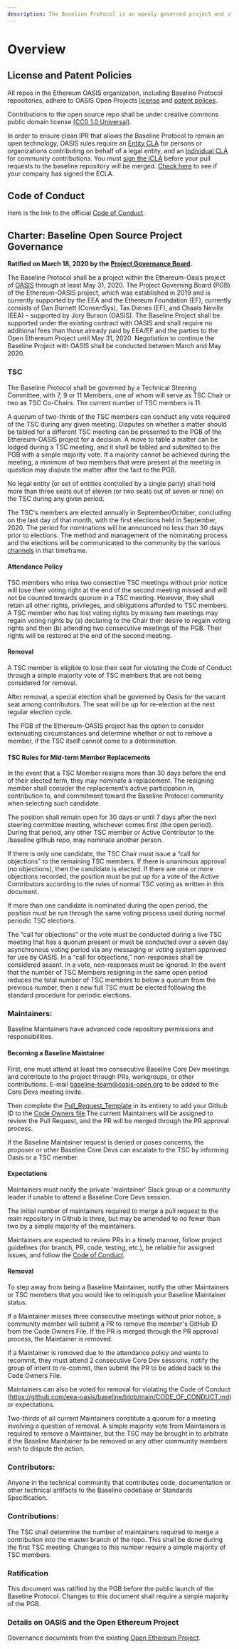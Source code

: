 ```yaml
---
description: The Baseline Protocol is an openly governed project and standards body.
---
```


# Overview

## License and Patent Policies <a href="#license-and-patent-policies" id="license-and-patent-policies"></a>

All repos in the Ethereum OASIS organization, including Baseline Protocol repositories, adhere to OASIS Open Projects [license](https://github.com/oasis-open-projects/documentation/blob/master/policy/licenses.md) and [patent polices](https://github.com/oasis-open-projects/documentation/blob/master/policy/call-for-patent-disclosure.md).

Contributions to the open source repo shall be under creative commons public domain license [(CC0 1.0 Universal)](https://creativecommons.org/publicdomain/zero/1.0/).

In order to ensure clean IPR that allows the Baseline Protocol to remain an open technology, OASIS rules require an [Entity CLA](https://www.oasis-open.org/resources/projects/cla/projects-entity-cla) for persons or organizations contributing on behalf of a legal entity, and an [Individual CLA](http://cla-assistant.io/ethereum-oasis/baseline) for community contributions. You must [sign the ICLA](http://cla-assistant.io/ethereum-oasis/baseline) before your pull requests to the baseline repository will be merged. [Check here](https://www.oasis-open.org/resources/projects/cla/projects-view-entity-cla) to see if your company has signed the ECLA.

## Code of Conduct <a href="#code-of-conduct" id="code-of-conduct"></a>

​Here is the link to the official [Code of Conduct](https://github.com/ethereum-oasis/baseline/blob/master/CODE\_OF\_CONDUCT.md).

## **Charter: Baseline Open Source Project Governance** <a href="#charter-baseline-open-source-project-governance" id="charter-baseline-open-source-project-governance"></a>

**Ratified on March 18, 2020 by the** [**Project Governance Board**](https://eea-oasis.github.io/managed-open-project/)**.**

The Baseline Protocol shall be a project within the Ethereum-Oasis project of [OASIS](https://www.oasis-open.org) through at least May 31, 2020. The Project Governing Board (PGB) of the Ethereum-OASIS project, which was established in 2019 and is currently supported by the EEA and the Ethereum Foundation (EF), currently consists of Dan Burnett (ConsenSys), Tas Dienes (EF), and Chaals Neville (EEA) – supported by Jory Burson (OASIS). The Baseline Project shall be supported under the existing contract with OASIS and shall require no additional fees than those already paid by EEA/EF and the parties to the Open Ethereum Project until May 31, 2020. Negotiation to continue the Baseline Project with OASIS shall be conducted between March and May 2020.

### TSC <a href="#tsc" id="tsc"></a>

The Baseline Protocol shall be governed by a Technical Steering Committee, with 7, 9 or 11 Members, one of whom will serve as TSC Chair or two as TSC Co-Chairs. The current number of TSC members is 11.

A quorum of two-thirds of the TSC members can conduct any vote required of the TSC during any given meeting. Disputes on whether a matter should be tabled for a different TSC meeting can be presented to the PGB of the Ethereum-OASIS project for a decision. A move to table a matter can be lodged during a TSC meeting, and it shall be tabled and submitted to the PGB with a simple majority vote. If a majority cannot be achieved during the meeting, a minimum of two members that were present at the meeting in question may dispute the matter after the fact to the PGB.

No legal entity (or set of entities controlled by a single party) shall hold more than three seats out of eleven (or two seats out of seven or nine) on the TSC during any given period.

The TSC's members are elected annually in September/October, concluding on the last day of that month, with the first elections held in September, 2020. The period for nominations will be announced no less than 30 days prior to elections. The method and management of the nominating process and the elections will be communicated to the community by the various [channels](../../community/open-source-community.md#communications-connecting-with-each-other-directly) in that timeframe.

#### Attendance Policy

TSC members who miss two consective TSC meetings without prior notice will lose their voting right at the end of the second meeting missed and will not be counted towards quorum in a TSC meeting. However, they shall retain all other rights, privileges, and obligations afforded to TSC members. A TSC member who has lost voting rights by missing two meetings may regain voting rights by (a) declaring to the Chair their desire to regain voting rights and then (b) attending two consecutive meetings of the PGB. Their rights will be restored at the end of the second meeting.

#### Removal

A TSC member is eligible to lose their seat for violating the Code of Conduct through a simple majority vote of TSC members that are not being considered for removal.


After removal, a special election shall be governed by Oasis for the vacant seat among contributors. The seat will be up for re-election at the next regular election cycle.

The PGB of the Ethereum-OASIS project has the option to consider extenuating circumstances and determine whether or not to remove a member, if the TSC itself cannot come to a determination.

#### TSC Rules for Mid-term Member Replacements <a href="#replacements" id="replacements"></a>

In the event that a TSC Member resigns more than 30 days before the end of their elected term, they may nominate a replacement. The resigning member shall consider the replacement’s active participation in, contribution to, and commitment toward the Baseline Protocol community when selecting such candidate.

The position shall remain open for 30 days or until 7 days after the next steering committee meeting, whichever comes first (the open period). During that period, any other TSC member or Active Contributor to the /baseline github repo, may nominate another person.

If there is only one candidate, the TSC Chair must issue a “call for objections” to the remaining TSC members. If there is unanimous approval (no objections), then the candidate is elected. If there are one or more objections recorded, the position must be put up for a vote of the Active Contributors according to the rules of normal TSC voting as written in this document.

If more than one candidate is nominated during the open period, the position must be run through the same voting process used during normal periodic TSC elections.

The “call for objections” or the vote must be conducted during a live TSC meeting that has a quorum present or must be conducted over a seven day asynchronous voting period via any messaging or voting system approved for use by OASIS. In a “call for objections,” non-responses shall be considered assent. In a vote, non-responses must be ignored. In the event that the number of TSC Members resigning in the same open period reduces the total number of TSC members to below a quorum from the previous number, then a new full TSC must be elected following the standard procedure for periodic elections.

### Maintainers: <a href="#maintainers" id="maintainers"></a>

Baseline Maintainers have advanced code repository permissions and responsibilities. 

#### Becoming a Baseline Maintainer

First, one must attend at least two consecutive Baseline Core Dev meetings and contribute to the project through PRs, workgroups, or other contributions. E-mail baseline-team@oasis-open.org to be added to the Core Devs meeting invite.

Then complete the [Pull_Request_Template](https://github.com/eea-oasis/baseline/blob/main/.github/PULL_REQUEST_TEMPLATE.md) in its entirety to add your Github ID to the [Code Owners file](https://github.com/eea-oasis/baseline/blob/main/.github/CODEOWNERS).The current Maintainers will be assigned to review the Pull Request, and the PR will be merged through the PR approval process.

If the Baseline Maintainer request is denied or poses concerns, the proposer or other Baseline Core Devs can escalate to the TSC by informing Oasis or a TSC member.

#### Expectations

Maintainers must notify the private 'maintainer' Slack group or a community leader if unable to attend a Baseline Core Devs session.

The initial number of maintainers required to merge a pull request to the main repository in Github is three, but may be amended to no fewer than two by a simple majority of the maintainers.

Maintainers are expected to review PRs in a timely manner, follow project guidelines (for branch, PR, code, testing, etc.), be reliable for assigned issues, and follow the [Code of Conduct](https://github.com/eea-oasis/baseline/blob/main/CODE_OF_CONDUCT.md).
  
#### Removal
To step away from being a Baseline Maintainer, notify the other Maintainers or TSC members that you would like to relinquish your Baseline Maintainer status.

If a Maintainer misses three consecutive meetings without prior notice, a community member will submit a PR to remove the member's GitHub ID from the Code Owners File. If the PR is merged through the PR approval process, the Maintainer is removed.

If a Maintainer is removed due to the attendance policy and wants to recommit, they must attend 2 consecutive Core Dev sessions, notify the group of intent to re-commit, then submit the PR to be added back to the Code Owners File.

Maintainers can also be voted for removal for violating the Code of Conduct (https://github.com/eea-oasis/baseline/blob/main/CODE_OF_CONDUCT.md) or expectations.

Two-thirds of all current Maintainers constitute a quorum for a meeting involving a question of removal. A simple majority vote from Maintainers is required to remove a Maintainer, but the TSC may be brought in to arbitrate if the Baseline Maintainer to be removed or any other community members wish to dispute the action.


### Contributors: <a href="#contributors" id="contributors"></a>

Anyone in the technical community that contributes code, documentation or other technical artifacts to the Baseline codebase or Standards Specification.

### Contributions: <a href="#contributions" id="contributions"></a>

The TSC shall determine the number of maintainers required to merge a contribution into the master branch of the repo. This shall be done during the first TSC meeting. Changes to this number require a simple majority of TSC members.

### Ratification <a href="#ratification" id="ratification"></a>

This document was ratified by the PGB before the public launch of the Baseline Protocol. Changes to this document shall require a simple majority of the PGB.

### Details on OASIS and the Open Ethereum Project <a href="#details-on-oasis-and-the-open-ethereum-project" id="details-on-oasis-and-the-open-ethereum-project"></a>

Governance documents from the existing [Open Ethereum Project](https://github.com/ethereum-oasis/oasis-open-project/blob/master/GOVERNANCE.md%E2%80%8B).

